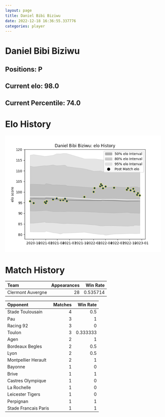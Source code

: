 ```yaml
---  
layout: page  
title: Daniel Bibi Biziwu  
date: 2022-12-18 16:36:55.337776  
categories: player  
---
```

# Daniel Bibi Biziwu

## Positions: P

## Current elo: 98.0

## Current Percentile: 74.0

# Elo History


![elo history](history_DanielBibiBiziwu.png)
# Match History


| Team              |   Appearances |   Win Rate |
|:------------------|--------------:|-----------:|
| Clermont Auvergne |            28 |   0.535714 |

| Opponent             |   Matches |   Win Rate |
|:---------------------|----------:|-----------:|
| Stade Toulousain     |         4 |   0.5      |
| Pau                  |         3 |   1        |
| Racing 92            |         3 |   0        |
| Toulon               |         3 |   0.333333 |
| Agen                 |         2 |   1        |
| Bordeaux Begles      |         2 |   0.5      |
| Lyon                 |         2 |   0.5      |
| Montpellier Herault  |         2 |   1        |
| Bayonne              |         1 |   0        |
| Brive                |         1 |   1        |
| Castres Olympique    |         1 |   0        |
| La Rochelle          |         1 |   0        |
| Leicester Tigers     |         1 |   0        |
| Perpignan            |         1 |   1        |
| Stade Francais Paris |         1 |   1        |